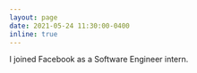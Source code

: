 ```yaml
---
layout: page
date: 2021-05-24 11:30:00-0400
inline: true
---
```


I joined Facebook as a Software Engineer intern.
